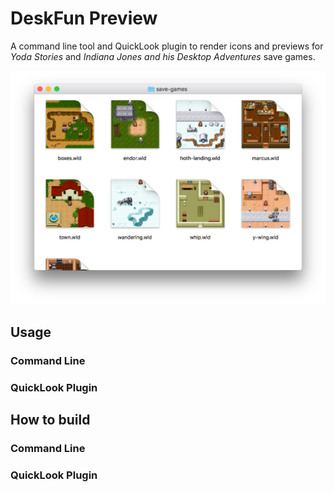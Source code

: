# DeskFun Preview
A command line tool and QuickLook plugin to render icons and previews for _Yoda Stories_ and _Indiana Jones and his Desktop Adventures_ save games.

![Screenshot of a directory containing various save games](screenshot.png)

## Usage
### Command Line
### QuickLook Plugin
## How to build
### Command Line
### QuickLook Plugin
